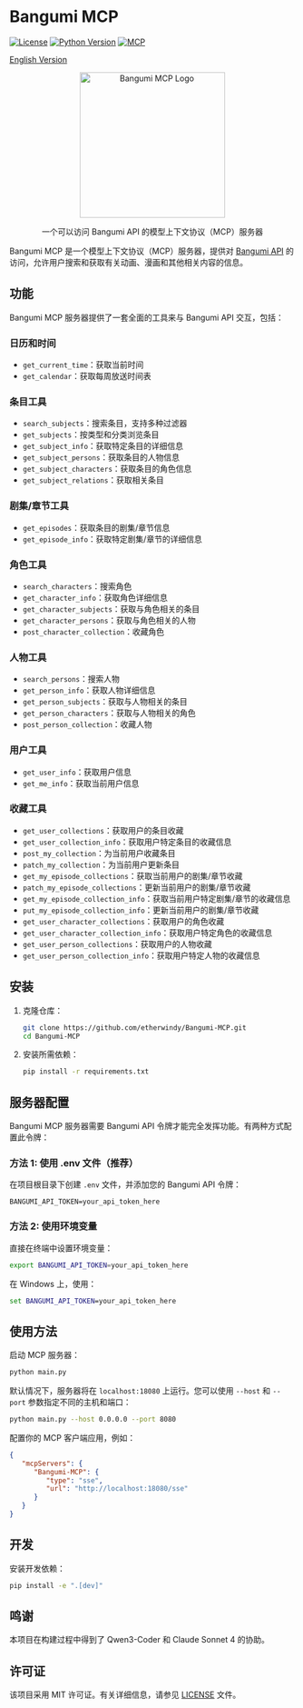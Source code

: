 # Bangumi MCP

[![License](https://img.shields.io/github/license/etherwindy/Bangumi-MCP)](LICENSE)
[![Python Version](https://img.shields.io/badge/python-3.10%2B-blue)](https://www.python.org/downloads/)
[![MCP](https://img.shields.io/badge/MCP-Server-orange)](https://modelcontextprotocol.io)

[English Version](README.md)

<p align="center">
  <img src="https://placehold.co/200x200/transparent/pink?font=Oswald&text=Bangumi\nM%20C%20P" alt="Bangumi MCP Logo" width="256" height="256">
</p>


<p align="center">
  一个可以访问 Bangumi API 的模型上下文协议（MCP）服务器
</p>

Bangumi MCP 是一个模型上下文协议（MCP）服务器，提供对 [Bangumi API](https://bangumi.github.io/api/) 的访问，允许用户搜索和获取有关动画、漫画和其他相关内容的信息。

## 功能

Bangumi MCP 服务器提供了一套全面的工具来与 Bangumi API 交互，包括：

### 日历和时间

- `get_current_time`：获取当前时间
- `get_calendar`：获取每周放送时间表

### 条目工具

- `search_subjects`：搜索条目，支持多种过滤器
- `get_subjects`：按类型和分类浏览条目
- `get_subject_info`：获取特定条目的详细信息
- `get_subject_persons`：获取条目的人物信息
- `get_subject_characters`：获取条目的角色信息
- `get_subject_relations`：获取相关条目

### 剧集/章节工具

- `get_episodes`：获取条目的剧集/章节信息
- `get_episode_info`：获取特定剧集/章节的详细信息

### 角色工具

- `search_characters`：搜索角色
- `get_character_info`：获取角色详细信息
- `get_character_subjects`：获取与角色相关的条目
- `get_character_persons`：获取与角色相关的人物
- `post_character_collection`：收藏角色

### 人物工具

- `search_persons`：搜索人物
- `get_person_info`：获取人物详细信息
- `get_person_subjects`：获取与人物相关的条目
- `get_person_characters`：获取与人物相关的角色
- `post_person_collection`：收藏人物

### 用户工具

- `get_user_info`：获取用户信息
- `get_me_info`：获取当前用户信息

### 收藏工具

- `get_user_collections`：获取用户的条目收藏
- `get_user_collection_info`：获取用户特定条目的收藏信息
- `post_my_collection`：为当前用户收藏条目
- `patch_my_collection`：为当前用户更新条目
- `get_my_episode_collections`：获取当前用户的剧集/章节收藏
- `patch_my_episode_collections`：更新当前用户的剧集/章节收藏
- `get_my_episode_collection_info`：获取当前用户特定剧集/章节的收藏信息
- `put_my_episode_collection_info`：更新当前用户的剧集/章节收藏
- `get_user_character_collections`：获取用户的角色收藏
- `get_user_character_collection_info`：获取用户特定角色的收藏信息
- `get_user_person_collections`：获取用户的人物收藏
- `get_user_person_collection_info`：获取用户特定人物的收藏信息

## 安装

1. 克隆仓库：

   ```bash
   git clone https://github.com/etherwindy/Bangumi-MCP.git
   cd Bangumi-MCP
   ```

2. 安装所需依赖：

   ```bash
   pip install -r requirements.txt
   ```

## 服务器配置

Bangumi MCP 服务器需要 Bangumi API 令牌才能完全发挥功能。有两种方式配置此令牌：

### 方法 1: 使用 .env 文件（推荐）

在项目根目录下创建 `.env` 文件，并添加您的 Bangumi API 令牌：

```env
BANGUMI_API_TOKEN=your_api_token_here
```

### 方法 2: 使用环境变量

直接在终端中设置环境变量：

```bash
export BANGUMI_API_TOKEN=your_api_token_here
```

在 Windows 上，使用：

```cmd
set BANGUMI_API_TOKEN=your_api_token_here
```

## 使用方法

启动 MCP 服务器：

```bash
python main.py
```

默认情况下，服务器将在 `localhost:18080` 上运行。您可以使用 `--host` 和 `--port` 参数指定不同的主机和端口：

```bash
python main.py --host 0.0.0.0 --port 8080
```

配置你的 MCP 客户端应用，例如：

```json
{
   "mcpServers": {
      "Bangumi-MCP": {
         "type": "sse",
         "url": "http://localhost:18080/sse"
      }
   }
}
```

## 开发

安装开发依赖：

```bash
pip install -e ".[dev]"
```

## 鸣谢

本项目在构建过程中得到了 Qwen3-Coder 和 Claude Sonnet 4 的协助。

## 许可证

该项目采用 MIT 许可证。有关详细信息，请参见 [LICENSE](LICENSE) 文件。
